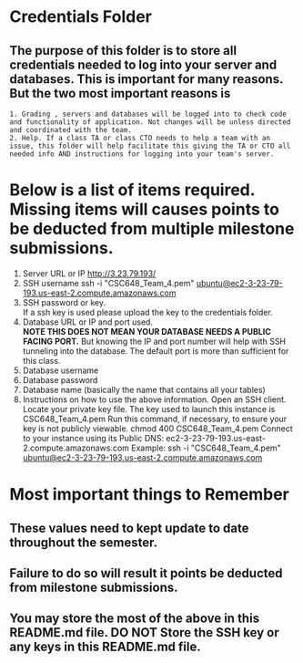 # Credentials Folder

## The purpose of this folder is to store all credentials needed to log into your server and databases. This is important for many reasons. But the two most important reasons is
    1. Grading , servers and databases will be logged into to check code and functionality of application. Not changes will be unless directed and coordinated with the team.
    2. Help. If a class TA or class CTO needs to help a team with an issue, this folder will help facilitate this giving the TA or CTO all needed info AND instructions for logging into your team's server. 


# Below is a list of items required. Missing items will causes points to be deducted from multiple milestone submissions.

1. Server URL or IP
   http://3.23.79.193/
2. SSH username
   ssh -i "CSC648_Team_4.pem" ubuntu@ec2-3-23-79-193.us-east-2.compute.amazonaws.com
3. SSH password or key.
    <br> If a ssh key is used please upload the key to the credentials folder.
4. Database URL or IP and port used.
    <br><strong> NOTE THIS DOES NOT MEAN YOUR DATABASE NEEDS A PUBLIC FACING PORT.</strong> But knowing the IP and port number will help with SSH tunneling into the database. The default port is more than sufficient for this class.
5. Database username
6. Database password
7. Database name (basically the name that contains all your tables)
8. Instructions on how to use the above information.
   Open an SSH client.
   Locate your private key file. The key used to launch this instance is CSC648_Team_4.pem
   Run this command, if necessary, to ensure your key is not publicly viewable.
   chmod 400 CSC648_Team_4.pem
   Connect to your instance using its Public DNS:
   ec2-3-23-79-193.us-east-2.compute.amazonaws.com
   Example:
   ssh -i "CSC648_Team_4.pem" ubuntu@ec2-3-23-79-193.us-east-2.compute.amazonaws.com

# Most important things to Remember
## These values need to kept update to date throughout the semester. <br>
## <strong>Failure to do so will result it points be deducted from milestone submissions.</strong><br>
## You may store the most of the above in this README.md file. DO NOT Store the SSH key or any keys in this README.md file.
